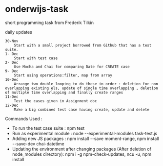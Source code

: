 # onderwijs-task
short programming task from Frederik Tilkin

daily updates

	30-Nov
		Start with a small project borrowed from Github that has a test suite.
	1- Dec
		Start with test case 
	2- Dec 
		Use Mocha and Chai for comparing Date for CREATE case
	9- Dec
	    Start using operations:filter, map from array
	10-Dec
	    Arrange two double looping to do these in order : deletion for non overlapping existing els, update of single time overlapping , deletion of multiple time overlapping and finally create ranges
	11-Dec
	    Test the cases given in Assignment doc
	12-Dec
	    Make a big combined test case having create, update and delete

Commands Used :
* To run the test case suite : npm test
* Run as experimental module : node --experimental-modules task-test.js
* Adding new JS packages : npm install --save moment-range, npm install --save-dev chai-datetime
* Updating the environment after changing packages (After deletion of node_modules directory): npm i -g npm-check-updates, ncu -u, npm install
